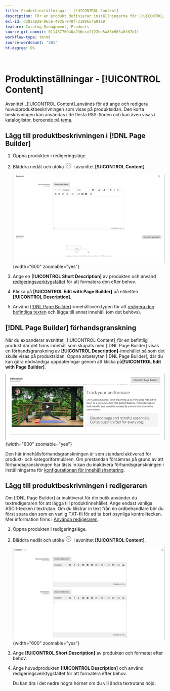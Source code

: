```yaml
---
title: Produktinställningar - [!UICONTROL Content]
description: För en produkt definierar inställningarna för [!UICONTROL Content] huvudproduktbeskrivningen som visas på produktsidan.
exl-id: d38aa828-8656-4935-948f-3188654a91a0
feature: Catalog Management, Products
source-git-commit: 01148770946a236ece2122be5a88b963a0f07d1f
workflow-type: tm+mt
source-wordcount: '301'
ht-degree: 0%

---
```


# Produktinställningar - [!UICONTROL Content]

Avsnittet _[!UICONTROL Content]_används för att ange och redigera huvudproduktbeskrivningen som visas på produktsidan. Den korta beskrivningen kan användas i de flesta RSS-flöden och kan även visas i kataloglistor, beroende på [tema](../content-design/themes.md).

## Lägg till produktbeskrivningen i [!DNL Page Builder]

1. Öppna produkten i redigeringsläge.

1. Bläddra nedåt och utöka ![Expansionsväljaren](../assets/icon-display-expand.png) i avsnittet **[!UICONTROL Content]**.

   ![Produktinnehåll](./assets/product-content.png){width="600" zoomable="yes"}

1. Ange en **[!UICONTROL Short Description]** av produkten och använd [redigeringsverktygsfältet](../content-design/editor.md) för att formatera den efter behov.

1. Klicka på **[!UICONTROL Edit with Page Builder]** på etiketten **[!UICONTROL Description]**.

1. Använd [[!DNL Page Builder]](../page-builder/introduction.md)-innehållsverktygen för att [redigera den befintliga texten](../page-builder/text.md) och lägga till annat innehåll (om det behövs).

## [!DNL Page Builder] förhandsgranskning

När du expanderar avsnittet _[!UICONTROL Content]_för en befintlig produkt där det finns innehåll som skapats med [!DNL Page Builder] visas en förhandsgranskning av **[!UICONTROL Description]**-innehållet så som det skulle visas på produktsidan. Öppna arbetsytan [!DNL Page Builder], där du kan göra nödvändiga uppdateringar genom att klicka på&#x200B;**[!UICONTROL Edit with Page Builder]**.

![Förhandsgranskning av beskrivning](../page-builder/assets/pb-product-category-content-preview.png){width="600" zoomable="yes"}

Den här innehållsförhandsgranskningen är som standard aktiverad för produkt- och kategoriformulären. Om prestandan försämras på grund av att förhandsgranskningen har lästs in kan du inaktivera förhandsgranskningen i inställningarna för [konfigurationen för innehållshantering](../configuration-reference/general/content-management.md#advanced-content-tools).

## Lägg till produktbeskrivningen i redigeraren

Om [!DNL Page Builder] är inaktiverat för din butik använder du textredigeraren för att lägga till produktinnehållet. Ange endast vanliga ASCII-tecken i textrutan. Om du klistrar in text från en ordbehandlare bör du först spara den som en vanlig TXT-fil för att ta bort osynliga kontrolltecken. Mer information finns i [Använda redigeraren](../content-design/editor.md).

1. Öppna produkten i redigeringsläge.

1. Bläddra nedåt och utöka ![Expansionsväljaren](../assets/icon-display-expand.png) i avsnittet **[!UICONTROL Content]**.

   ![Enkelt produktinnehåll](./assets/product-simple-content.png){width="600" zoomable="yes"}

1. Ange **[!UICONTROL Short Description]** av produkten och formatet efter behov.

1. Ange huvudprodukten **[!UICONTROL Description]** och använd redigeringsverktygsfältet för att formatera efter behov.

   Du kan dra i det nedre högra hörnet om du vill ändra textrutans höjd.
